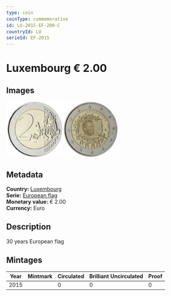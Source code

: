 ```yaml
---
type: coin
coinType: commemorative
id: LU-2015-EF-200-C
countryId: LU
serieId: EF-2015
---
```


# Luxembourg € 2.00

## Images

<img src="../../Images/common-2007-200.webp" height="150" alt="Front image"><img src="Images/LU-2015-200.webp" height="150" alt="Back image">

## Metadata

**Country:** [Luxembourg](../../Countries/Luxembourg/index.md)\
**Serie:** [European flag](index.md)\
**Monetary value:** € 2.00\
**Currency:** Euro

## Description

30 years European flag

## Mintages

| Year | Mintmark | Circulated | Brilliant Uncirculated | Proof |
| ---- | -------- | ---------- | ---------------------- | ----- |
| 2015 |  | 0| 0 | 0 |
